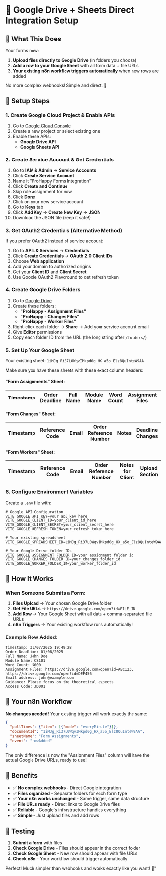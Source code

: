 # 🚀 Google Drive + Sheets Direct Integration Setup

## 🎯 What This Does

Your forms now:
1. **Upload files directly to Google Drive** (in folders you choose)
2. **Add a row to your Google Sheet** with all form data + file URLs
3. **Your existing n8n workflow triggers automatically** when new rows are added

No more complex webhooks! Simple and direct. 🎉

## 🔧 Setup Steps

### 1. **Create Google Cloud Project & Enable APIs**

1. Go to [Google Cloud Console](https://console.cloud.google.com/)
2. Create a new project or select existing one
3. Enable these APIs:
   - **Google Drive API**
   - **Google Sheets API**

### 2. **Create Service Account & Get Credentials**

1. Go to **IAM & Admin** → **Service Accounts**
2. Click **Create Service Account**
3. Name it "ProHappy Forms Integration"
4. Click **Create and Continue**
5. Skip role assignment for now
6. Click **Done**
7. Click on your new service account
8. Go to **Keys** tab
9. Click **Add Key** → **Create New Key** → **JSON**
10. Download the JSON file (keep it safe!)

### 3. **Get OAuth2 Credentials (Alternative Method)**

If you prefer OAuth2 instead of service account:

1. Go to **APIs & Services** → **Credentials**
2. Click **Create Credentials** → **OAuth 2.0 Client IDs**
3. Choose **Web application**
4. Add your domain to authorized origins
5. Get your **Client ID** and **Client Secret**
6. Use Google OAuth2 Playground to get refresh token

### 4. **Create Google Drive Folders**

1. Go to [Google Drive](https://drive.google.com/)
2. Create these folders:
   - **"ProHappy - Assignment Files"**
   - **"ProHappy - Changes Files"**  
   - **"ProHappy - Worker Files"**
3. Right-click each folder → **Share** → Add your service account email
4. Give **Editor** permissions
5. Copy each folder ID from the URL (the long string after `/folders/`)

### 5. **Set Up Your Google Sheet**

Your existing sheet: `1iMJg_Ri37L0WqvIMkpd0g_HX_a5o_Elz8QuInteW9AA`

Make sure you have these sheets with these exact column headers:

#### **"Form Assignments" Sheet:**
| Timestamp | Order Deadline | Full Name | Module Name | Word Count | Assignment Files | Email address | Guidance | Access Code |
|-----------|----------------|-----------|-------------|------------|------------------|---------------|----------|-------------|

#### **"Form Changes" Sheet:**
| Timestamp | Reference Code | Email | Order Reference Number | Notes | Deadline Changes | Upload Files |
|-----------|----------------|-------|------------------------|-------|------------------|--------------|

#### **"Form Workers" Sheet:**
| Timestamp | Reference Code | Email | Order Reference Number | Notes for Client | Upload Section |
|-----------|----------------|-------|------------------------|------------------|----------------|

### 6. **Configure Environment Variables**

Create a `.env` file with:

```env
# Google API Configuration
VITE_GOOGLE_API_KEY=your_api_key_here
VITE_GOOGLE_CLIENT_ID=your_client_id_here
VITE_GOOGLE_CLIENT_SECRET=your_client_secret_here
VITE_GOOGLE_REFRESH_TOKEN=your_refresh_token_here

# Your existing spreadsheet
VITE_GOOGLE_SPREADSHEET_ID=1iMJg_Ri37L0WqvIMkpd0g_HX_a5o_Elz8QuInteW9AA

# Your Google Drive folder IDs
VITE_GOOGLE_ASSIGNMENT_FOLDER_ID=your_assignment_folder_id
VITE_GOOGLE_CHANGES_FOLDER_ID=your_changes_folder_id  
VITE_GOOGLE_WORKER_FOLDER_ID=your_worker_folder_id
```

## 🎉 How It Works

### **When Someone Submits a Form:**

1. **Files Upload** → Your chosen Google Drive folder
2. **Get File URLs** → `https://drive.google.com/open?id=FILE_ID`
3. **Add Row** → Your Google Sheet with all data + comma-separated file URLs
4. **n8n Triggers** → Your existing workflow runs automatically!

### **Example Row Added:**
```
Timestamp: 31/07/2025 19:49:28
Order Deadline: 01/08/2025  
Full Name: John Doe
Module Name: CS101
Word Count: 5000
Assignment Files: https://drive.google.com/open?id=ABC123, https://drive.google.com/open?id=DEF456
Email address: john@example.com
Guidance: Please focus on the theoretical aspects
Access Code: JD001
```

## 🔧 Your n8n Workflow

**No changes needed!** Your existing trigger will work exactly the same:

```json
{
  "pollTimes": {"item": [{"mode": "everyMinute"}]},
  "documentId": "1iMJg_Ri37L0WqvIMkpd0g_HX_a5o_Elz8QuInteW9AA",
  "sheetName": "Form Assignments",
  "event": "rowAdded"
}
```

The only difference is now the "Assignment Files" column will have the actual Google Drive URLs, ready to use!

## 🚀 Benefits

- ✅ **No complex webhooks** - Direct Google integration
- ✅ **Files organized** - Separate folders for each form type
- ✅ **Your n8n works unchanged** - Same trigger, same data structure
- ✅ **File URLs ready** - Direct links to Google Drive files
- ✅ **Reliable** - Google's infrastructure handles everything
- ✅ **Simple** - Just upload files and add rows

## 🧪 Testing

1. **Submit a form** with files
2. **Check Google Drive** - Files should appear in the correct folder
3. **Check Google Sheet** - New row should appear with file URLs
4. **Check n8n** - Your workflow should trigger automatically

Perfect! Much simpler than webhooks and works exactly like you want! 🎯"